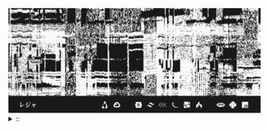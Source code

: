 <img src="./banner.png">
<details><summary> :: </summary>
<!--START_SECTION:waka-->

```
From: 09 August 2024 - To: 02 April 2025

Total Time: 1,192 hrs 41 mins

Python                     342 hrs 36 mins ///////------------------   26.54 %
Markdown                   208 hrs 52 mins ////---------------------   16.18 %
PHP                        192 hrs 57 mins ////---------------------   14.95 %
Other                      98 hrs 6 mins   //-----------------------   07.60 %
```

<!--END_SECTION:waka-->
</details>
